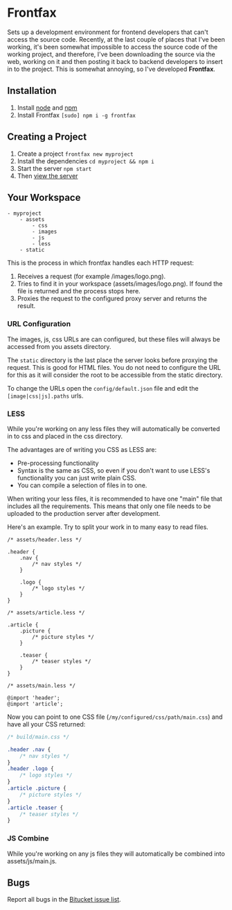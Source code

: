 Frontfax
========

Sets up a development environment for frontend developers that can't access the source code. Recently, at the last couple of places that I've been working, it's been somewhat impossible to access the source code of the working project, and therefore, I've been downloading the source via the web, working on it and then posting it back to backend developers to insert in to the project. This is somewhat annoying, so I've developed **Frontfax**.

Installation
------------

1. Install [node](http://nodejs.org) and [npm](https://npmjs.org)
2. Install Frontfax `[sudo] npm i -g frontfax`

Creating a Project
------------------

1. Create a project `frontfax new myproject`
2. Install the dependencies `cd myproject && npm i`
3. Start the server `npm start`
4. Then [view the server](http://localhost:5000)

Your Workspace
--------------

	- myproject
		- assets
			- css
			- images
			- js
			- less
		- static

This is the process in which frontfax handles each HTTP request:

1. Receives a request (for example /images/logo.png).
2. Tries to find it in your workspace (assets/images/logo.png). If found the file is returned and the process stops here.
3. Proxies the request to the configured proxy server and returns the result.

### URL Configuration

The images, js, css URLs are can configured, but these files will always be accessed from you assets directory.

The `static` directory is the last place the server looks before proxying the request. This is good for HTML files. You do not need to configure the URL for this as it will consider the root to be accessible from the static directory.

To change the URLs open the `config/default.json` file and edit the `[image|css|js].paths` urls. 

### LESS

While you're working on any less files they will automatically be converted in to css and placed in the css directory.

The advantages are of writing you CSS as LESS are:

- Pre-processing functionality
- Syntax is the same as CSS, so even if you don't want to use LESS's functionality you can just write plain CSS.
- You can compile a selection of files in to one.

When writing your less files, it is recommended to have one "main" file that includes all the requirements. This means that only one file needs to be uploaded to the production server after development.

Here's an example. Try to split your work in to many easy to read files.

```less
/* assets/header.less */

.header {
	.nav {
		/* nav styles */
	}

	.logo {
		/* logo styles */
	}
}
```

```less
/* assets/article.less */

.article {
	.picture {
		/* picture styles */
	}

	.teaser {
		/* teaser styles */
	}
}
```

```less
/* assets/main.less */

@import 'header';
@import 'article';
```

Now you can point to one CSS file (`/my/configured/css/path/main.css`) and have all your CSS returned:

```css
/* build/main.css */

.header .nav {
	/* nav styles */
}
.header .logo {
	/* logo styles */
}
.article .picture {
	/* picture styles */
}
.article .teaser {
	/* teaser styles */
}
```

### JS Combine

While you're working on any js files they will automatically be combined into assets/js/main.js.

Bugs
----

Report all bugs in the [Bitucket issue list](https://bitbucket.org/johngeorgewright/frontfax/issues).

